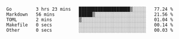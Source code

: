 <!--START_SECTION:waka-->

```text
Go         3 hrs 23 mins   ███████████████████▒░░░░░   77.24 %
Markdown   56 mins         █████▒░░░░░░░░░░░░░░░░░░░   21.56 %
TOML       2 mins          ▒░░░░░░░░░░░░░░░░░░░░░░░░   01.04 %
Makefile   0 secs          ░░░░░░░░░░░░░░░░░░░░░░░░░   00.14 %
Other      0 secs          ░░░░░░░░░░░░░░░░░░░░░░░░░   00.03 %
```

<!--END_SECTION:waka-->
